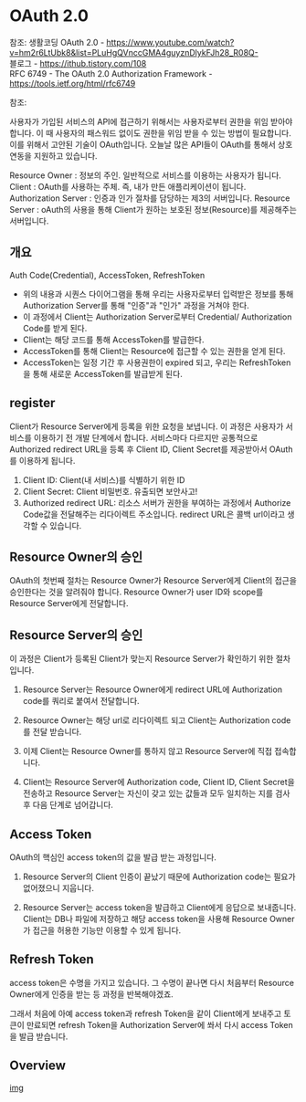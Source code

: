 # OAuth 2.0

참조: 
생활코딩 OAuth 2.0 - https://www.youtube.com/watch?v=hm2r6LtUbk8&list=PLuHgQVnccGMA4guyznDlykFJh28_R08Q-<br>
블로그 - https://ithub.tistory.com/108<br>
RFC 6749 - The OAuth 2.0 Authorization Framework - https://tools.ietf.org/html/rfc6749


참조: 

사용자가 가입된 서비스의 API에 접근하기 위해서는 사용자로부터 권한을 위임 받아야 합니다. 이 때 사용자의 패스워드 없이도 권한을 위임 받을 수 있는 방법이 필요합니다. 이를 위해서 고안된 기술이 OAuth입니다. 오늘날 많은 API들이 OAuth를 통해서 상호 연동을 지원하고 있습니다. 

Resource Owner : 정보의 주인. 일반적으로 서비스를 이용하는 사용자가 됩니다.
Client : OAuth를 사용하는 주체. 즉, 내가 만든 애플리케이션이 됩니다.
Authorization Server : 인증과 인가 절차를 담당하는 제3의 서버입니다.
Resource Server : oAuth의 사용을 통해 Client가 원하는 보호된 정보(Resource)를 제공해주는 서버입니다.

## 개요
Auth Code(Credential), AccessToken, RefreshToken
- 위의 내용과 시퀀스 다이어그램을 통해 우리는 사용자로부터 입력받은 정보를 통해 Authorization Server를 통해 "인증"과 "인가" 과정을 거쳐야 한다.
- 이 과정에서 Client는 Authorization Server로부터 Credential/ Authorization Code를 받게 된다.
- Client는 해당 코드를 통해 AccessToken를 발급한다.
- AccessToken를 통해 Client는 Resource에 접근할 수 있는 권한을 얻게 된다.
- AccessToken는 일정 기간 후 사용권한이 expired 되고, 우리는 RefreshToken을 통해 새로운 AccessToken를 발급받게 된다.

## register
Client가 Resource Server에게 등록을 위한 요청을 보냅니다. 이 과정은 사용자가 서비스를 이용하기 전 개발 단계에서 합니다. 서비스마다 다르지만 공통적으로 Authorized redirect URL을 등록 후 Client ID, Client Secret를 제공받아서 OAuth를 이용하게 됩니다.

1. Client ID: Client(내 서비스)를 식별하기 위한 ID
2. Client Secret: Client 비밀번호. 유출되면 보안사고!
3. Authorized redirect URL: 리소스 서버가 권한을 부여하는 과정에서 Authorize Code값을 전달해주는 리다이렉트 주소입니다. redirect URL은 콜백 url이라고 생각할 수 있습니다.

## Resource Owner의 승인

OAuth의 첫번째 절차는 Resource Owner가 Resource Server에게 Client의 접근을 승인한다는 것을 알려줘야 합니다. Resource Owner가 user ID와 scope를 Resource Server에게 전달합니다.

## Resource Server의 승인

이 과정은 Client가 등록된 Client가 맞는지 Resource Server가 확인하기 위한 절차입니다. 

1. Resource Server는 Resource Owner에게 redirect URL에 Authorization code를 쿼리로 붙여서 전달합니다. 

2. Resource Owner는 해당 url로 리다이렉트 되고 Client는 Authorization code를 전달 받습니다.

3. 이제 Client는 Resource Owner를 통하지 않고 Resource Server에 직접 접속합니다.

4. Client는 Resource Server에 Authorization code, Client ID, Client Secret을 전송하고 Resource Server는 자신이 갖고 있는 값들과 모두 일치하는 지를 검사 후 다음 단계로 넘어갑니다.

## Access Token

OAuth의 핵심인 access token의 값을 발급 받는 과정입니다.

1. Resource Server의 Client 인증이 끝났기 때문에 Authorization code는 필요가 없어졌으니 지웁니다.

2. Resource Server는 access token을 발급하고 Client에게 응답으로 보내줍니다. Client는 DB나 파일에 저장하고 해당 access token을 사용해 Resource Owner가 접근을 허용한 기능만 이용할 수 있게 됩니다.

## Refresh Token

access token은 수명을 가지고 있습니다. 그 수명이 끝나면 다시 처음부터 Resource Owner에게 인증을 받는 등 과정을 반복해야겠죠.

그래서 처음에 아예 access token과 refresh Token을 같이 Client에게 보내주고 토큰이 만료되면 refresh Token을 Authorization Server에 쏴서 다시 access Token을 발급 받습니다. 

## Overview

[img](https://t1.daumcdn.net/cfile/tistory/236C70435940026011)